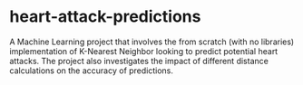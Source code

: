 # heart-attack-predictions
A Machine Learning project that involves the from scratch (with no libraries) implementation of K-Nearest Neighbor looking to predict potential heart attacks. The project also investigates the impact of different distance calculations on the accuracy of predictions.
